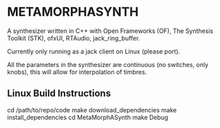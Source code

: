 METAMORPHASYNTH
===============

A synthesizer written in C++ with Open Frameworks (OF), The Synthesis Toolkit (STK), ofxUI, RTAudio, jack_ring_buffer.

Currently only running as a jack client on Linux (please port). 

All the parameters in the synthesizer are continuous (no switches, only knobs), this will allow for interpolation of timbres. 

Linux Build Instructions
------------------------

cd /path/to/repo/code
make download_dependencies
make install_dependencies
cd MetaMorphASynth
make Debug